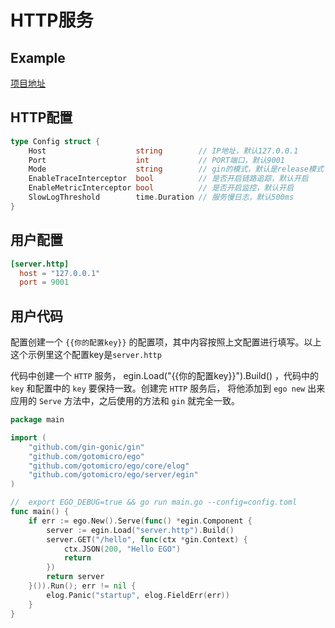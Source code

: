 # HTTP服务
## Example
[项目地址](https://github.com/gotomicro/ego/tree/master/examples/server/http)

## HTTP配置
```go
type Config struct {
	Host                    string        // IP地址，默认127.0.0.1
	Port                    int           // PORT端口，默认9001
	Mode                    string        // gin的模式，默认是release模式
	EnableTraceInterceptor  bool          // 是否开启链路追踪，默认开启
	EnableMetricInterceptor bool          // 是否开启监控，默认开启
	SlowLogThreshold        time.Duration // 服务慢日志，默认500ms
}
```

## 用户配置
```toml
[server.http]
  host = "127.0.0.1"
  port = 9001
```

## 用户代码
配置创建一个 ``{{你的配置key}}`` 的配置项，其中内容按照上文配置进行填写。以上这个示例里这个配置key是``server.http``

代码中创建一个 ``HTTP`` 服务， egin.Load("{{你的配置key}}").Build() ，代码中的 ``key`` 和配置中的 ``key`` 要保持一致。创建完 ``HTTP`` 服务后， 将他添加到 ``ego new`` 出来应用的 ``Serve`` 方法中，之后使用的方法和 ``gin`` 就完全一致。

```go
package main

import (
	"github.com/gin-gonic/gin"
	"github.com/gotomicro/ego"
	"github.com/gotomicro/ego/core/elog"
	"github.com/gotomicro/ego/server/egin"
)

//  export EGO_DEBUG=true && go run main.go --config=config.toml
func main() {
	if err := ego.New().Serve(func() *egin.Component {
		server := egin.Load("server.http").Build()
		server.GET("/hello", func(ctx *gin.Context) {
			ctx.JSON(200, "Hello EGO")
			return
		})
		return server
	}()).Run(); err != nil {
		elog.Panic("startup", elog.FieldErr(err))
	}
}
```